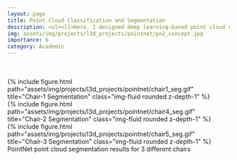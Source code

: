 ```yaml
---
layout: page
title: Point Cloud Classification and Segmentation
description: <ul><li>Here, I designed deep learning-based point cloud classification and segmentation models, including PointNet, PointNet++, DGCNN, and PointTransformer</li><li>Point Cloud classification was achieved with an average accuracy of ~95% whereas segmentation was achieved with an average accuracy of ~98%. Ablation studies with point cloud transformations were also performed</li></ul>
img: assets/img/projects/l3d_projects/pointnet/pn2_concept.jpg
importance: 6
category: Academic
---
```


<br>
<br>

<div class="row">
    <div class="col-sm mt-3 mt-md-0">
        {% include figure.html path="assets/img/projects/l3d_projects/pointnet/chair1_seg.gif" title="Chair-1 Segmentation" class="img-fluid rounded z-depth-1" %}
    </div>
    <div class="col-sm mt-3 mt-md-0">
        {% include figure.html path="assets/img/projects/l3d_projects/pointnet/chair4_seg.gif" title="Chair-2 Segmentation" class="img-fluid rounded z-depth-1" %}
    </div>
    <div class="col-sm mt-3 mt-md-0">
        {% include figure.html path="assets/img/projects/l3d_projects/pointnet/chair5_seg.gif" title="Chair-3 Segmentation" class="img-fluid rounded z-depth-1" %}
    </div>
</div>
<div class="caption">
    PointNet point cloud segmentation results for 3 different chairs
</div>
